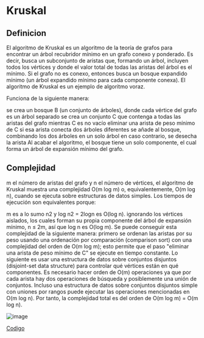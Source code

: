 # Kruskal

##  Definicion

El algoritmo de Kruskal es un algoritmo de la teoría de grafos para encontrar un árbol recubridor mínimo en un grafo conexo y ponderado. Es decir, busca un subconjunto de aristas que, formando un árbol, incluyen todos los vértices y donde el valor total de todas las aristas del árbol es el mínimo. Si el grafo no es conexo, entonces busca un bosque expandido mínimo (un árbol expandido mínimo para cada componente conexa). El algoritmo de Kruskal es un ejemplo de algoritmo voraz.

Funciona de la siguiente manera:

se crea un bosque B (un conjunto de árboles), donde cada vértice del grafo es un árbol separado
se crea un conjunto C que contenga a todas las aristas del grafo
mientras C es no vacío
eliminar una arista de peso mínimo de C
si esa arista conecta dos árboles diferentes se añade al bosque, combinando los dos árboles en un solo árbol
en caso contrario, se desecha la arista
Al acabar el algoritmo, el bosque tiene un solo componente, el cual forma un árbol de expansión mínimo del grafo.

## Complejidad

m el número de aristas del grafo y n el número de vértices, el algoritmo de Kruskal muestra una complejidad O(m log m) o, equivalentemente, O(m log n), cuando se ejecuta sobre estructuras de datos simples. Los tiempos de ejecución son equivalentes porque:

m es a lo sumo n2 y log n2 = 2logn es O(log n).
ignorando los vértices aislados, los cuales forman su propia componente del árbol de expansión mínimo, n ≤ 2m, así que log n es O(log m).
Se puede conseguir esta complejidad de la siguiente manera: primero se ordenan las aristas por su peso usando una ordenación por comparación (comparison sort) con una complejidad del orden de O(m log m); esto permite que el paso "eliminar una arista de peso mínimo de C" se ejecute en tiempo constante. Lo siguiente es usar una estructura de datos sobre conjuntos disjuntos (disjoint-set data structure) para controlar qué vértices están en qué componentes. Es necesario hacer orden de O(m) operaciones ya que por cada arista hay dos operaciones de búsqueda y posiblemente una unión de conjuntos. Incluso una estructura de datos sobre conjuntos disjuntos simple con uniones por rangos puede ejecutar las operaciones mencionadas en O(m log n). Por tanto, la complejidad total es del orden de O(m log m) = O(m log n).

![image](https://user-images.githubusercontent.com/60924631/197424244-34b729eb-0fcf-42aa-8861-e596b08aee5b.png)

[Codigo](https://github.com/iandeimpaler/Algoritmica2I/blob/main/Codigo%20Ejemplo/Kruskal.cpp)
